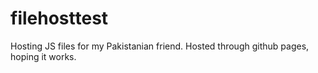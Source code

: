 # filehosttest
Hosting JS files for my Pakistanian friend. Hosted through github pages, hoping it works.
